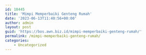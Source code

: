 ```yaml
---
id: 18445
title: 'Mimpi Memperbaiki Genteng Rumah'
date: '2023-06-13T11:40:56+00:00'
author: admin
layout: post
guid: 'https://bos.awn.biz.id/mimpi-memperbaiki-genteng-rumah/'
permalink: /mimpi-memperbaiki-genteng-rumah/
categories:
    - Uncategorized
---
```



